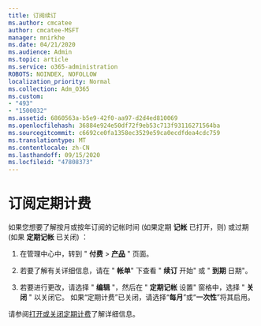 ```yaml
---
title: 订阅续订
ms.author: cmcatee
author: cmcatee-MSFT
manager: mnirkhe
ms.date: 04/21/2020
ms.audience: Admin
ms.topic: article
ms.service: o365-administration
ROBOTS: NOINDEX, NOFOLLOW
localization_priority: Normal
ms.collection: Adm_O365
ms.custom:
- "493"
- "1500032"
ms.assetid: 6860563a-b5e9-42f0-aa97-d2d4ed810069
ms.openlocfilehash: 36884e924e50df72f9eb53c713f93116271564ba
ms.sourcegitcommit: c6692ce0fa1358ec3529e59ca0ecdfdea4cdc759
ms.translationtype: MT
ms.contentlocale: zh-CN
ms.lasthandoff: 09/15/2020
ms.locfileid: "47808373"
---
```

# <a name="subscription-recurring-billing"></a>订阅定期计费

如果您想要了解按月或按年订阅的记帐时间 (如果定期 **记帐** 已打开，则) 或过期 (如果 **定期记帐** 已关闭) ：
  
1. 在管理中心中，转到 " **付费** \> **[产品](https://go.microsoft.com/fwlink/p/?linkid=842054)** " 页面。

2. 若要了解有关详细信息，请在 " **帐单**" 下查看 " **续订** 开始" 或 " **到期** 日期"。

4. 若要进行更改，请选择 " **编辑** "，然后在 " **定期记帐** 设置" 窗格中，选择 " **关闭** " 以关闭它。 如果“定期计费”已关闭，请选择“**每月**”或“**一次性**”将其启用。

请参阅[打开或关闭定期计费](https://docs.microsoft.com/microsoft-365/commerce/subscriptions/renew-your-subscription)了解详细信息。
